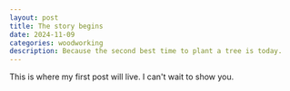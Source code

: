 ```yaml
---
layout: post
title: The story begins
date: 2024-11-09
categories: woodworking
description: Because the second best time to plant a tree is today.
---
```


This is where my first post will live. I can't wait to show you.
